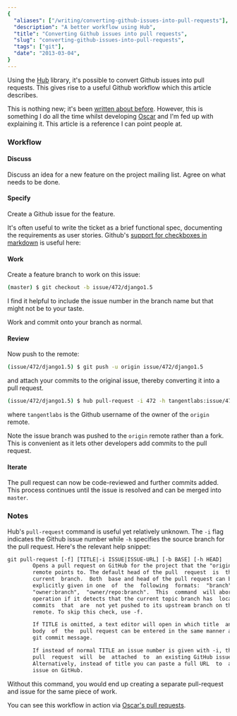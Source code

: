 ```yaml
---
{
  "aliases": ["/writing/converting-github-issues-into-pull-requests"],
  "description": "A better workflow using Hub",
  "title": "Converting Github issues into pull requests",
  "slug": "converting-github-issues-into-pull-requests",
  "tags": ["git"],
  "date": "2013-03-04",
}
---
```


Using the [Hub](http://defunkt.io/hub/) library, it's possible to convert Github
issues into pull requests. This gives rise to a useful Github workflow which
this article describes.

This is nothing new; it's been
[written about before](http://www.topbug.net/blog/2012/03/25/attach-a-pull-request-to-an-existing-github-issue/).
However, this is something I do all the time whilst developing
[Oscar](https://github.com/tangentlabs/django-oscar) and I'm fed up with
explaining it. This article is a reference I can point people at.

### Workflow

#### Discuss

Discuss an idea for a new feature on the project mailing list. Agree on what
needs to be done.

#### Specify

Create a Github issue for the feature.

It's often useful to write the ticket as a brief functional spec, documenting
the requirements as user stories. Github's
[support for checkboxes in markdown](https://github.com/blog/1375-task-lists-in-gfm-issues-pulls-comments)
is useful here:

#### Work

Create a feature branch to work on this issue:

```bash
(master) $ git checkout -b issue/472/django1.5
```

I find it helpful to include the issue number in the branch name but that might
not be to your taste.

Work and commit onto your branch as normal.

#### Review

Now push to the remote:

```bash
(issue/472/django1.5) $ git push -u origin issue/472/django1.5
```

and attach your commits to the original issue, thereby converting it into a pull
request.

```bash
(issue/472/django1.5) $ hub pull-request -i 472 -h tangentlabs:issue/472/django1.5
```

where `tangentlabs` is the Github username of the owner of the `origin` remote.

Note the issue branch was pushed to the `origin` remote rather than a fork. This
is convenient as it lets other developers add commits to the pull request.

#### Iterate

The pull request can now be code-reviewed and further commits added. This
process continues until the issue is resolved and can be merged into `master`.

### Notes

Hub's `pull-request` command is useful yet relatively unknown. The `-i` flag
indicates the Github issue number while `-h` specifies the source branch for the
pull request. Here's the relevant help snippet:

```txt
git pull-request [-f] [TITLE|-i ISSUE|ISSUE-URL] [-b BASE] [-h HEAD]
        Opens a pull request on GitHub for the project that the "origin"
        remote points to. The default head of the pull  request  is  the
        current  branch.  Both  base and head of the pull request can be
        explicitly given in one  of  the  following  formats:  "branch",
        "owner:branch",  "owner/repo:branch".  This  command  will abort
        operation if it detects that the current topic branch has  local
        commits  that  are  not yet pushed to its upstream branch on the
        remote. To skip this check, use -f.

        If TITLE is omitted, a text editor will open in which title  and
        body  of  the  pull request can be entered in the same manner as
        git commit message.

        If instead of normal TITLE an issue number is given with -i, the
        pull  request  will  be  attached  to  an existing GitHub issue.
        Alternatively, instead of title you can paste a full URL  to  an
        issue on GitHub.
```

Without this command, you would end up creating a separate pull-request and
issue for the same piece of work.

You can see this workflow in action via
[Oscar's pull requests](https://github.com/tangentlabs/django-oscar/pulls).
